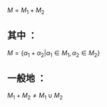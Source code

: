 $\begin{equation}\tag{子空间的和}M=M_{1}+M_{2}\end{equation}$
## 其中 ：
$\begin{equation}\tag{定义记号}M=\{\alpha_{1}+\alpha_{2}|\alpha_{1} \in M_{1},\alpha_{2} \in M_{2}\}\end{equation}$
## 一般地 ：
$\begin{equation}\tag{一般情况}M_{1} + M_{2} \neq M_{1}\cup M_{2}\end{equation}$
